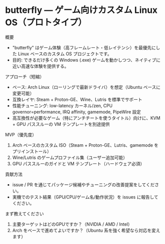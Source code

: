 # butterfly — ゲーム向けカスタム Linux OS（プロトタイプ）

概要
- "butterfly" はゲーム体験（高フレームレート・低レイテンシ）を最優先にした Linux ベースのカスタム OS プロジェクトです。
- 目的: できるだけ多くの Windows (.exe) ゲームを動かしつつ、ネイティブに近い高速な体験を提供する。

アプローチ（短縮）
- ベース: Arch Linux（ローリングで最新ドライバ）を想定（Ubuntu ベースに変更可能）
- 互換レイヤ: Steam + Proton-GE、Wine、Lutris を標準でサポート
- 性能チューニング: low-latency カーネル/zen, CPU governor=performance, IRQ affinity, gamemode, PipeWire 設定
- 高互換性が必要なゲーム（特にアンチチートを使うタイトル）向けに、KVM + GPU パススルーの VM テンプレートを別途提供

MVP（優先度）
1. Arch ベースのカスタム ISO（Steam + Proton-GE、Lutris、gamemode をプリインストール）
2. Wine/Lutris のゲームプロファイル集（ユーザー追加可能）
3. GPU パススルーのガイドと VM テンプレート（ハードウェア必須）

貢献方法
- issue / PR を通じてパッケージ候補やチューニングの改善提案をしてください。
- 実機でのテスト結果（GPU/CPU/ゲーム名/動作状況）を issues に報告してください。

まず教えてください
1) 主要ターゲットはどのGPUですか？（NVIDIA / AMD / Intel）
2) Arch をベースで進めてよいですか？（Ubuntu 系を強く希望なら対応を変えます）